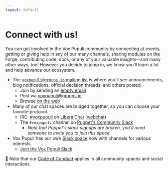 ```yaml
---
layout: default
---
```


# Connect with us!

You can get involved in the Vox Pupuli community by connecting at events,
getting or giving help in any of our many channels, sharing modules on the
Forge, contributing code, docs, or any of your valuable insights--and many other
ways, too! However you decide to jump in, we know you’ll learn a lot and help
advance our ecosystem.

* The [`voxpupuli@groups.io` mailing list](https://groups.io/g/voxpupuli/topics)
  is where you'll see announcements, blog notifications, official decision threads,
  and others posted.
    * Join by sending an [empty email](mailto:voxpupuli+subscribe@groups.io)
    * Post via [voxpupuli@groups.io](mailto:voxpupuli@groups.io)
    * Browse [on the web](https://groups.io/g/voxpupuli/topics)
* Many of our chat spaces are bridged together, so you can choose your favorite protocol.
    * IRC: [#voxpupuli](ircs://irc.libera.chat:6697/voxpupuli) on [Libera.Chat](https://libera.chat/) ([webchat](https://web.libera.chat/?#voxpupuli))
    * The `#voxpupuli` channel on [Puppet's Community Slack](https://puppetcommunity.slack.com)
        * *Note that Puppet's slack signups are broken, you'll need someone to invite you to join this space.*
* Vox Pupuli has our own [Slack space](https://voxpupuli.slack.com) now with
  channels for various interests.
    * [Join the Vox Pupuli Slack](https://short.voxpupu.li/puppetcommunity_slack_signup)

🔔 Note that our [Code of Conduct](/coc) applies in all community spaces and social
interactions.
